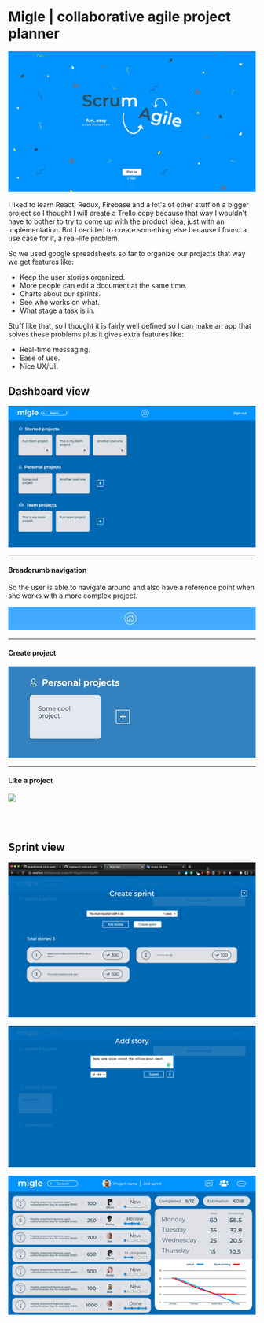 # Migle | collaborative agile project planner

![](https://github.com/AdamGonda/migle/blob/master/screenshots/landing.png)

I liked to learn React, Redux, Firebase and a lot's of other stuff on a bigger project so I thought I will create a Trello copy because that way I wouldn't have to bother to try to come up with the product idea, just with an implementation. But I decided to create something else because I found a use case for it, a real-life problem.

So we used google spreadsheets so far to organize our projects that way we get features like:
- Keep the user stories organized. 
- More people can edit a document at the same time.
- Charts about our sprints.
- See who works on what.
- What stage a task is in.

Stuff like that, so I thought it is fairly well defined so I can make an app that solves these problems plus it gives extra features like:
- Real-time messaging.
- Ease of use.
- Nice UX/UI.

## Dashboard view
![](https://github.com/AdamGonda/migle/blob/master/screenshots/dashboard.png)

---

#### Breadcrumb navigation
So the user is able to navigate around and also have a reference point when she works with a more complex project.

![](https://github.com/AdamGonda/migle/blob/master/screenshots/breadcrumb%20nav.gif)

---

#### Create project

![](https://github.com/AdamGonda/migle/blob/master/screenshots/create%20project.gif)

---

#### Like a project

![](https://github.com/AdamGonda/migle/blob/master/screenshots/like%20project.gif)

<br>
<br>

## Sprint view
![](https://github.com/AdamGonda/migle/blob/master/screenshots/sprint%20modal.png)

![](https://github.com/AdamGonda/migle/blob/master/screenshots/task%20modal.png)

![](https://github.com/AdamGonda/migle/blob/master/screenshots/sprint%20view.png)
